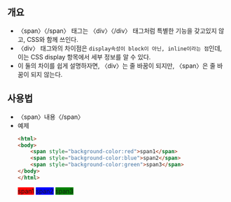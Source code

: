## 개요
* 〈span〉〈/span〉 태그는 〈div〉〈/div〉 태그처럼 특별한 기능을 갖고있지 않고, CSS와 함께 쓰인다.
* 〈div〉 태그와의 차이점은 `display속성이 block이 아닌, inline이라는 점`인데, 이는 CSS display 항목에서 세부 정보를 알 수 있다.
* 이 둘의 차이를 쉽게 설명하자면, 〈div〉는 줄 바꿈이 되지만, 〈span〉은 줄 바꿈이 되지 않는다.

## 사용법
* 〈span〉내용〈/span〉
* 예제
    ```html
    <html>
    <body>
        <span style="background-color:red">span1</span>
        <span style="background-color:blue">span2</span>
        <span style="background-color:green">span3</span>
    </body>
    </html>
    ```
    <html>
    <body>
        <span style="background-color:red">span1</span>
        <span style="background-color:blue">span2</span>
        <span style="background-color:green">span3</span>
    </body>
    </html>